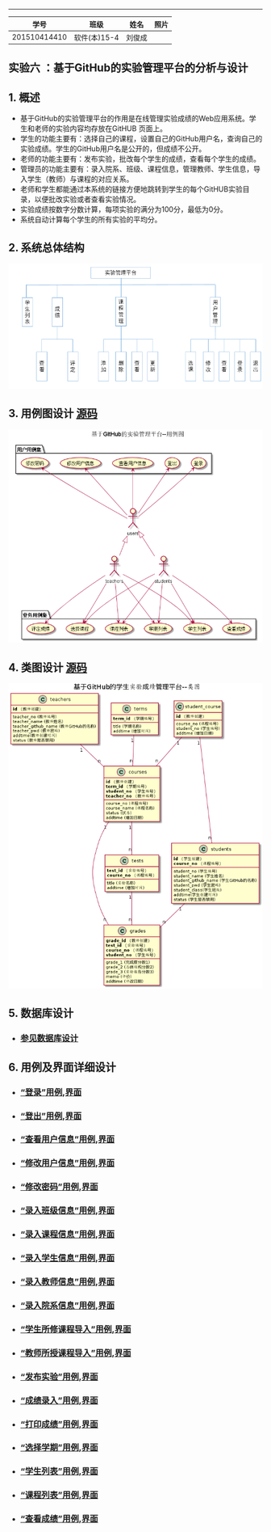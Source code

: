 
--------------------------
|学号|班级|姓名|照片|
|:-------:|:-------------: | :----------:|:---:|
|201510414410|软件(本)15-4|刘俊成||

实验六 ：基于GitHub的实验管理平台的分析与设计
------------

## 1. 概述
- 基于GitHub的实验管理平台的作用是在线管理实验成绩的Web应用系统。学生和老师的实验内容均存放在GitHUB
页面上。
- 学生的功能主要有：选择自己的课程，设置自己的GitHub用户名，查询自己的实验成绩。学生的GitHub用户名是公开的，但成绩不公开。
- 老师的功能主要有：发布实验，批改每个学生的成绩，查看每个学生的成绩。
- 管理员的功能主要有：录入院系、班级、课程信息，管理教师、学生信息，导入学生（教师）与课程的对应关系。
- 老师和学生都能通过本系统的链接方便地跳转到学生的每个GitHUB实验目录，以便批改实验或者查看实验情况。
- 实验成绩按数字分数计算，每项实验的满分为100分，最低为0分。
- 系统自动计算每个学生的所有实验的平均分。

## 2. 系统总体结构
![](./img/xitong.png)



## 3. 用例图设计 [源码](./src/usecase.puml)
![](./img/yongli.png)

## 4. 类图设计 [源码](./src/class.puml)
![](./img/leitu.png)

## 5. 数据库设计
- ### [参见数据库设计](./数据库设计.md)

## 6. 用例及界面详细设计

- ### [“登录”用例](./用例/登录.md),[界面](https://987413629.github.io/is_analysis/test6/ui/login_html.html)
- ### [“登出”用例](./用例/登出.md),[界面](https://987413629.github.io/is_analysis/test6/ui/index-student_html.html)
- ### [“查看用户信息”用例](./用例/查看用户信息.md),[界面](https://987413629.github.io/is_analysis/test6/ui/index-student_html.html)
- ### [“修改用户信息”用例](./用例/修改用户信息.md),[界面](https://987413629.github.io/is_analysis/test6/ui/index-student_html.html)
- ### [“修改密码”用例](./用例/修改密码.md),[界面](https://987413629.github.io/is_analysis/test6/ui/index-student_html.html)
- ### [“录入班级信息”用例](./用例/录入班级信息.md),[界面](https://987413629.github.io/is_analysis/test6/ui/index-admin_html.html)
- ### [“录入课程信息”用例](./用例/录入课程信息.md),[界面](https://987413629.github.io/is_analysis/test6/ui/index-admin_html.html)
- ### [“录入学生信息”用例](./用例/录入学生信息.md),[界面](https://987413629.github.io/is_analysis/test6/ui/index-admin_html.html)
- ### [“录入教师信息”用例](./用例/录入教师信息.md),[界面](https://987413629.github.io/is_analysis/test6/ui/index-admin_html.html)
- ### [“录入院系信息”用例](./用例/录入院系信息.md),[界面](https://987413629.github.io/is_analysis/test6/ui/index-admin_html.html)
- ### [“学生所修课程导入”用例](./用例/学生所修课程导入.md),[界面](https://987413629.github.io/is_analysis/test6/ui/index-admin_html.html)
- ### [“教师所授课程导入”用例](./用例/教师所授课程导入.md),[界面](https://987413629.github.io/is_analysis/test6/ui/index-admin_html.html)
- ### [“发布实验”用例](./用例/发布实验.md),[界面](https://987413629.github.io/is_analysis/test6/ui/publishtest_html.html)
- ### [“成绩录入”用例](./用例/成绩录入.md),[界面](https://987413629.github.io/is_analysis/test6/ui/correct_html.html)
- ### [“打印成绩”用例](./用例/打印成绩.md),[界面](https://987413629.github.io/is_analysis/test6/ui/index-teacher_html.html)
- ### [“选择学期”用例](./用例/选择学期.md),[界面](https://987413629.github.io/is_analysis/test6/ui/index-teacher_html.html)
- ### [“学生列表”用例](./用例/学生列表.md),[界面](https://987413629.github.io/is_analysis/test6/ui/index-teacher_html.html)
- ### [“课程列表”用例](./用例/课程列表.md),[界面](https://987413629.github.io/is_analysis/test6/ui/index-student_html.html)
- ### [“查看成绩”用例](./用例/查看成绩.md),[界面](https://987413629.github.io/is_analysis/test6/ui/index-student_html.html)
